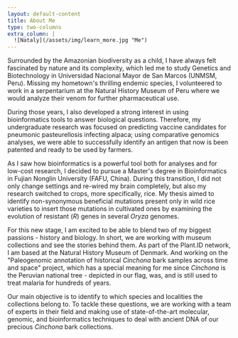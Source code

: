```yaml
---
layout: default-content
title: About Me
type: two-columns
extra_column: |
  ![Nataly](/assets/img/learn_more.jpg "Me")
---
```


Surrounded by the Amazonian biodiversity as a child, I have always felt fascinated by nature and its complexity, which led me to study Genetics and Biotechnology in Universidad Nacional Mayor de San Marcos (UNMSM, Peru). Missing my hometown's thrilling endemic species, I volunteered to work in a serpentarium at the Natural History Museum of Peru where we would analyze their venom for further pharmaceutical use.

During those years, I also developed a strong interest in using bioinformatics tools to answer biological questions. Therefore, my undergraduate research was focused on predicting vaccine candidates for pneumonic pasteurellosis infecting alpaca; using comparative genomics analyses, we were able to successfully identify an antigen that now is been patented and ready to be used by farmers.

As I saw how bioinformatics is a powerful tool both for analyses and for low-cost research, I decided to pursue a Master's degree in Bioinformatics in Fujian Nonglin University (FAFU, China). During this transition, I did not only change settings and re-wired my brain completely, but also my research switched to crops, more specifically, rice. My thesis aimed to identify non-synonymous beneficial mutations present only in wild rice varieties to insert those mutations in cultivated ones by examining the evolution of resistant (_R_) genes in several _Oryza_ genomes.

For this new stage, I am excited to be able to blend two of my biggest passions - history and biology. In short, we are working with museum collections and see the stories behind them. As part of the Plant.ID network, I am based at the Natural History Museum of Denmark. And working on the "Paleogenomic annotation of historical _Cinchona_ bark samples across time and space" project, which has a special meaning for me since _Cinchona_ is the Peruvian national tree - depicted in our flag, was, and is still used to treat malaria for hundreds of years.

Our main objective is to identify to which species and localities the collections belong to. To tackle these questions, we are working with a team of experts in their field and making use of state-of-the-art molecular, genomic, and bioinformatics techniques to deal with ancient DNA of our precious _Cinchona_ bark collections.